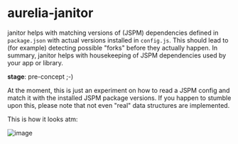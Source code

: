 # aurelia-janitor

janitor helps with matching versions of (JSPM) dependencies defined in `package.json` with actual versions installed in `config.js`.
This should lead to (for example) detecting possible "forks" before they actually happen.
In summary, janitor helps with housekeeping of JSPM dependencies used by your app or library. 

**stage**: pre-concept ;-)

At the moment, this is just an experiment on how to read a JSPM config and match it with the installed JSPM package versions.
If you happen to stumble upon this, please note that not even "real" data structures are implemented.

This is how it looks atm:

![image](https://cloud.githubusercontent.com/assets/677826/15627028/dc4b9776-24d6-11e6-9b06-abbaa725cd4e.png)

